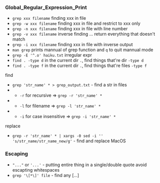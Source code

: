 ### Global_Regular_Expression_Print
- `grep xxx filename` finding xxx in file
- `grep -w xxx filename` finding xxx in file and restrict to xxx only
- `grep -n xxx filename` finding xxx in file with line number
- `grep -v xxx filename` inverse finding ... return everything that doesn't match 
- `grep -i xxx filename` finding xxx in file with inverse output
- `man grep` prints mannual of grep function and `q` to quit mannual mode
- `grep -E '^.o' haiku.txt` irregular expr
- `find . -type d` in the current dir `.`, find things that're dir `-type d`
- `find . -type f` in the current dir `.`, find things that're files `-type f`

find
- `grep 'str_name' * > grep_output.txt` - find a str in files
 - + `-r` for recursive => `grep -r 'str_name' *`
 - + `-l` for filename => `grep -l 'str_name' *`
 - + `-i` for case insensitive => `grep -i 'str_name' *`

replace
- `grep -r 'str_name' * | xargs -0 sed -i '' 's/str_name/str_name_new/g'` - find and replace MacOS
 
### Escaping
- `"..."` or `'...'` - putting entire thing in a single/double quote avoid escapting whitespaces
- `grep '\[*\]' file` - find any [...] 
